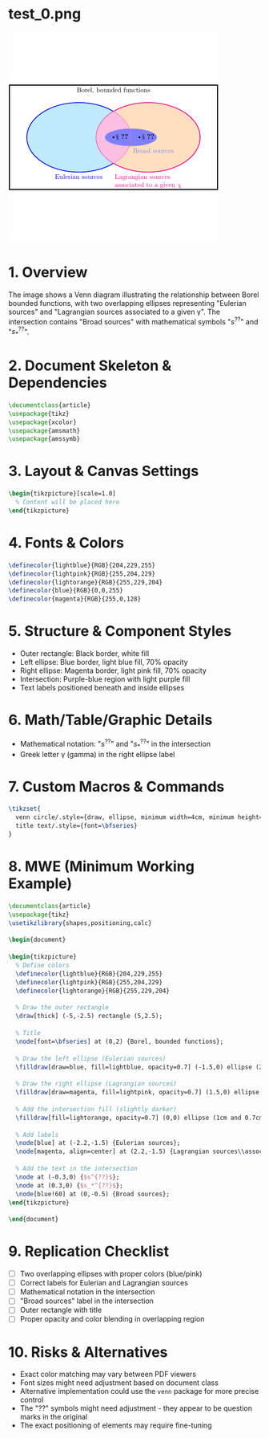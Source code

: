 # test_0.png

![test_0.png](../../../eval_dataset/images/test_0.png)

# 1. Overview
The image shows a Venn diagram illustrating the relationship between Borel bounded functions, with two overlapping ellipses representing "Eulerian sources" and "Lagrangian sources associated to a given γ". The intersection contains "Broad sources" with mathematical symbols "$s^{??}$" and "$s_*^{??}$".

# 2. Document Skeleton & Dependencies
```latex
\documentclass{article}
\usepackage{tikz}
\usepackage{xcolor}
\usepackage{amsmath}
\usepackage{amssymb}
```

# 3. Layout & Canvas Settings
```latex
\begin{tikzpicture}[scale=1.0]
  % Content will be placed here
\end{tikzpicture}
```

# 4. Fonts & Colors
```latex
\definecolor{lightblue}{RGB}{204,229,255}
\definecolor{lightpink}{RGB}{255,204,229}
\definecolor{lightorange}{RGB}{255,229,204}
\definecolor{blue}{RGB}{0,0,255}
\definecolor{magenta}{RGB}{255,0,128}
```

# 5. Structure & Component Styles
- Outer rectangle: Black border, white fill
- Left ellipse: Blue border, light blue fill, 70% opacity
- Right ellipse: Magenta border, light pink fill, 70% opacity
- Intersection: Purple-blue region with light purple fill
- Text labels positioned beneath and inside ellipses

# 6. Math/Table/Graphic Details
- Mathematical notation: "$s^{??}$" and "$s_*^{??}$" in the intersection
- Greek letter γ (gamma) in the right ellipse label

# 7. Custom Macros & Commands
```latex
\tikzset{
  venn circle/.style={draw, ellipse, minimum width=4cm, minimum height=3cm, opacity=0.7},
  title text/.style={font=\bfseries}
}
```

# 8. MWE (Minimum Working Example)
```latex
\documentclass{article}
\usepackage{tikz}
\usetikzlibrary{shapes,positioning,calc}

\begin{document}

\begin{tikzpicture}
  % Define colors
  \definecolor{lightblue}{RGB}{204,229,255}
  \definecolor{lightpink}{RGB}{255,204,229}
  \definecolor{lightorange}{RGB}{255,229,204}
  
  % Draw the outer rectangle
  \draw[thick] (-5,-2.5) rectangle (5,2.5);
  
  % Title
  \node[font=\bfseries] at (0,2) {Borel, bounded functions};
  
  % Draw the left ellipse (Eulerian sources)
  \filldraw[draw=blue, fill=lightblue, opacity=0.7] (-1.5,0) ellipse (2.5cm and 1.7cm);
  
  % Draw the right ellipse (Lagrangian sources)
  \filldraw[draw=magenta, fill=lightpink, opacity=0.7] (1.5,0) ellipse (2.5cm and 1.7cm);
  
  % Add the intersection fill (slightly darker)
  \filldraw[fill=lightorange, opacity=0.7] (0,0) ellipse (1cm and 0.7cm);
  
  % Add labels
  \node[blue] at (-2.2,-1.5) {Eulerian sources};
  \node[magenta, align=center] at (2.2,-1.5) {Lagrangian sources\\associated to a given $\gamma$};
  
  % Add the text in the intersection
  \node at (-0.3,0) {$s^{??}$};
  \node at (0.3,0) {$s_*^{??}$};
  \node[blue!60] at (0,-0.5) {Broad sources};
\end{tikzpicture}

\end{document}
```

# 9. Replication Checklist
- [ ] Two overlapping ellipses with proper colors (blue/pink)
- [ ] Correct labels for Eulerian and Lagrangian sources
- [ ] Mathematical notation in the intersection
- [ ] "Broad sources" label in the intersection
- [ ] Outer rectangle with title
- [ ] Proper opacity and color blending in overlapping region

# 10. Risks & Alternatives
- Exact color matching may vary between PDF viewers
- Font sizes might need adjustment based on document class
- Alternative implementation could use the `venn` package for more precise control
- The "??" symbols might need adjustment - they appear to be question marks in the original
- The exact positioning of elements may require fine-tuning
